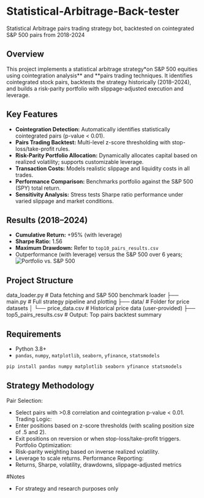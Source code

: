 # Statistical-Arbitrage-Back-tester
Statistical Arbitrage pairs trading strategy bot, backtested on cointegrated S&P 500 pairs from 2018-2024

## Overview
This project implements a statistical arbitrage strategy*on S&P 500 equities using cointegration analysis** and **pairs trading techniques. It identifies cointegrated stock pairs, backtests the strategy historically (2018–2024), and builds a risk-parity portfolio with slippage-adjusted execution and leverage.

## Key Features
- **Cointegration Detection:** Automatically identifies statistically cointegrated pairs (p-value < 0.01).
- **Pairs Trading Backtest:** Multi-level z-score thresholding with stop-loss/take-profit rules.
- **Risk-Parity Portfolio Allocation:** Dynamically allocates capital based on realized volatility; supports customizable leverage.
- **Transaction Costs:** Models realistic slippage and liquidity costs in all trades.
- **Performance Comparison:** Benchmarks portfolio against the S&P 500 (SPY) total return.
- **Sensitivity Analysis:** Stress tests Sharpe ratio performance under varied slippage and market conditions.

## Results (2018–2024)
- **Cumulative Return:** +95% (with leverage)
- **Sharpe Ratio:** 1.56
- **Maximum Drawdown:** Refer to `top10_pairs_results.csv`
- Outperformance (with leverage) versus the S&P 500 over 6 years; ![Portfolio vs. S&P 500](images/performance_graph.png)

## Project Structure
data_loader.py # Data fetching and S&P 500 benchmark loader
├── main.py # Full strategy pipeline and plotting
├── data/ # Folder for price datasets
│ └── price_data.csv # Historical price data (user-provided)
├── top5_pairs_results.csv # Output: Top pairs backtest summary

## Requirements
- Python 3.8+
- `pandas`, `numpy`, `matplotlib`, `seaborn`, `yfinance`, `statsmodels`

```bash
pip install pandas numpy matplotlib seaborn yfinance statsmodels
```

## Strategy Methodology

Pair Selection:
- Select pairs with >0.8 correlation and cointegration p-value < 0.01.
Trading Logic:
- Enter positions based on z-score thresholds (with scaling position size of .5 and 2).
- Exit positions on reversion or when stop-loss/take-profit triggers.
Portfolio Optimization:
- Risk-parity weighting based on inverse realized volatility.
- Leverage to scale returns.
Performance Reporting:
- Returns, Sharpe, volatility, drawdowns, slippage-adjusted metrics

#Notes
- For strategy and research purposes only

